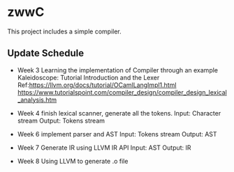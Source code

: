 # zwwC
This project includes a simple compiler.

## Update Schedule
* Week 3
	Learning the implementation of Compiler through an example
		Kaleidoscope: Tutorial Introduction and the Lexer
		Ref:https://llvm.org/docs/tutorial/OCamlLangImpl1.html
		https://www.tutorialspoint.com/compiler_design/compiler_design_lexical_analysis.htm

*  Week 4
	finish lexical scanner, generate all the tokens.
	Input: Character stream 
	Output: Tokens stream 

*  Week 6
	implement parser and AST
	Input: Tokens stream
	Output: AST

*  Week 7
	Generate IR using LLVM IR API
	Input: AST
	Output: IR
*  Week 8
	Using LLVM to generate .o file
